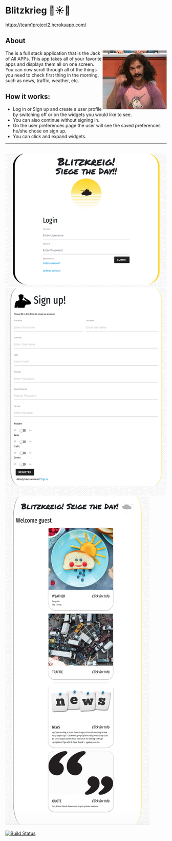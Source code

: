 # Blitzkrieg 👾☀️🔫

https://team1project2.herokuapp.com/


## About

<img align="right" width="200" height="183" src="public/images/magic.gif">

The is a full stack application that is the Jack of All APPs. This app takes all of your favorite apps and displays them all on one screen. You can now scroll through all of the things you need to check first thing in the morning, such as news, traffic, weather, etc.

## How it works:
* Log in or Sign up and create a user profile by switching off or on the widgets you would like to see.
* You can also continue without signing in.
* On the user preferences page the user will see the saved preferences he/she chose on sign up.
* You can click and expand widgets.

---------------------------------------------------------------------------------------
<br>

<kbd>
  <img src="public/images/Blitzkreig.png" />
</kbd>

<kbd>
  <img src="public/images/signupPage.png" />
</kbd>

<kbd>
  <img src="public/images/seigetheday.png" />
</kbd>



[![Build Status](https://travis-ci.com/rachaelbelle/team1Project2.svg?branch=master)](https://travis-ci.com/rachaelbelle/team1Project2)
